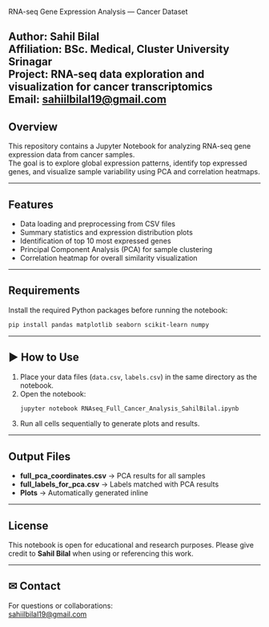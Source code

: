 RNA-seq Gene Expression Analysis — Cancer Dataset

**Author:** Sahil Bilal  
**Affiliation:** BSc. Medical, Cluster University Srinagar  
**Project:** RNA-seq data exploration and visualization for cancer transcriptomics  
**Email:** sahiilbilal19@gmail.com
---

##  Overview
This repository contains a Jupyter Notebook for analyzing RNA-seq gene expression data from cancer samples.  
The goal is to explore global expression patterns, identify top expressed genes, and visualize sample variability using PCA and correlation heatmaps.

---

##  Features
- Data loading and preprocessing from CSV files  
- Summary statistics and expression distribution plots  
- Identification of top 10 most expressed genes  
- Principal Component Analysis (PCA) for sample clustering  
- Correlation heatmap for overall similarity visualization

---

## Requirements
Install the required Python packages before running the notebook:
```bash
pip install pandas matplotlib seaborn scikit-learn numpy
```

---

## ▶ How to Use
1. Place your data files (`data.csv`, `labels.csv`) in the same directory as the notebook.  
2. Open the notebook:  
   ```bash
   jupyter notebook RNAseq_Full_Cancer_Analysis_SahilBilal.ipynb
   ```
3. Run all cells sequentially to generate plots and results.  

---

##  Output Files
- **full_pca_coordinates.csv** → PCA results for all samples  
- **full_labels_for_pca.csv** → Labels matched with PCA results  
- **Plots** → Automatically generated inline

---

##  License
This notebook is open for educational and research purposes. Please give credit to **Sahil Bilal** when using or referencing this work.

---

## ✉ Contact
For questions or collaborations:  
sahiilbilal19@gmail.com
